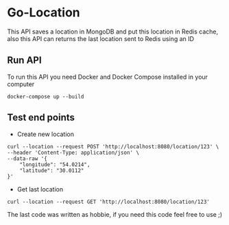 # Go-Location

This API saves a location in MongoDB and put this location in Redis cache,
also this API can returns the last location sent to Redis using an ID

## Run API

To run this API you need Docker and Docker Compose installed in your computer


```
docker-compose up --build
```

## Test end points

- Create new location
```
curl --location --request POST 'http://localhost:8080/location/123' \
--header 'Content-Type: application/json' \
--data-raw '{
    "longitude": "54.0214",
    "latitude": "30.0112"
}'

```
- Get last location
```
curl --location --request GET 'http://localhost:8080/location/123'
```

The last code was written as hobbie, if you need this code feel free to use ;)